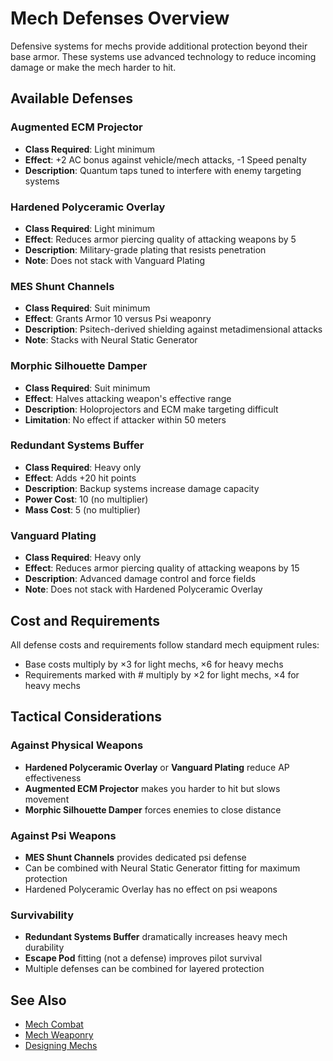 # Mech Defenses Overview

Defensive systems for mechs provide additional protection beyond their base armor. These systems use advanced technology to reduce incoming damage or make the mech harder to hit.

## Available Defenses

### Augmented ECM Projector
- **Class Required**: Light minimum
- **Effect**: +2 AC bonus against vehicle/mech attacks, -1 Speed penalty
- **Description**: Quantum taps tuned to interfere with enemy targeting systems

### Hardened Polyceramic Overlay
- **Class Required**: Light minimum
- **Effect**: Reduces armor piercing quality of attacking weapons by 5
- **Description**: Military-grade plating that resists penetration
- **Note**: Does not stack with Vanguard Plating

### MES Shunt Channels
- **Class Required**: Suit minimum
- **Effect**: Grants Armor 10 versus Psi weaponry
- **Description**: Psitech-derived shielding against metadimensional attacks
- **Note**: Stacks with Neural Static Generator

### Morphic Silhouette Damper
- **Class Required**: Suit minimum
- **Effect**: Halves attacking weapon's effective range
- **Description**: Holoprojectors and ECM make targeting difficult
- **Limitation**: No effect if attacker within 50 meters

### Redundant Systems Buffer
- **Class Required**: Heavy only
- **Effect**: Adds +20 hit points
- **Description**: Backup systems increase damage capacity
- **Power Cost**: 10 (no multiplier)
- **Mass Cost**: 5 (no multiplier)

### Vanguard Plating
- **Class Required**: Heavy only
- **Effect**: Reduces armor piercing quality of attacking weapons by 15
- **Description**: Advanced damage control and force fields
- **Note**: Does not stack with Hardened Polyceramic Overlay

## Cost and Requirements

All defense costs and requirements follow standard mech equipment rules:
- Base costs multiply by ×3 for light mechs, ×6 for heavy mechs
- Requirements marked with # multiply by ×2 for light mechs, ×4 for heavy mechs

## Tactical Considerations

### Against Physical Weapons
- **Hardened Polyceramic Overlay** or **Vanguard Plating** reduce AP effectiveness
- **Augmented ECM Projector** makes you harder to hit but slows movement
- **Morphic Silhouette Damper** forces enemies to close distance

### Against Psi Weapons
- **MES Shunt Channels** provides dedicated psi defense
- Can be combined with Neural Static Generator fitting for maximum protection
- Hardened Polyceramic Overlay has no effect on psi weapons

### Survivability
- **Redundant Systems Buffer** dramatically increases heavy mech durability
- **Escape Pod** fitting (not a defense) improves pilot survival
- Multiple defenses can be combined for layered protection

## See Also
- [Mech Combat](../mech-combat.md)
- [Mech Weaponry](../weapons/)
- [Designing Mechs](../designing-mechs.md)